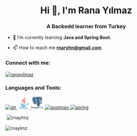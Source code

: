 <h1 align="center">Hi 👋, I'm Rana Yılmaz</h1>
<h3 align="center">A  Backedd learner from Turkey </h3>


- 🌱 I’m currently learning **Java and Spring Boot.**

- 📫 How to reach me **rnaryhn@gmail.com**

<h3 align="left">Connect with me:</h3>
<p align="left">
<a href="https://linkedin.com/in/ranayilmaz" target="blank"><img align="center" src="https://raw.githubusercontent.com/rahuldkjain/github-profile-readme-generator/master/src/images/icons/Social/linked-in-alt.svg" alt="ranayilmaz" height="30" width="40" /></a>
</p>

<h3 align="left">Languages and Tools:</h3>
<p align="left"> <a href="https://git-scm.com/" target="_blank" rel="noreferrer"> <img src="https://www.vectorlogo.zone/logos/git-scm/git-scm-icon.svg" alt="git" width="40" height="40"/> </a> <a href="https://www.java.com" target="_blank" rel="noreferrer"> <img src="https://raw.githubusercontent.com/devicons/devicon/master/icons/java/java-original.svg" alt="java" width="40" height="40"/> </a> <a href="https://www.postgresql.org" target="_blank" rel="noreferrer"> <img src="https://raw.githubusercontent.com/devicons/devicon/master/icons/postgresql/postgresql-original-wordmark.svg" alt="postgresql" width="40" height="40"/> </a> <a href="https://postman.com" target="_blank" rel="noreferrer"> <img src="https://www.vectorlogo.zone/logos/getpostman/getpostman-icon.svg" alt="postman" width="40" height="40"/> </a> <a href="https://spring.io/" target="_blank" rel="noreferrer"> <img src="https://www.vectorlogo.zone/logos/springio/springio-icon.svg" alt="spring" width="40" height="40"/> </a> </p>

<p>&nbsp;<img align="center" src="https://github-readme-stats.vercel.app/api?username=rnaylmz&show_icons=true&locale=en" alt="rnaylmz" /></p>

<p><img align="center" src="https://github-readme-streak-stats.herokuapp.com/?user=rnaylmz&" alt="rnaylmz" /></p>

